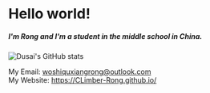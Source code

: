 # Hello world!

##### I'm Rong and I'm a student in the middle school in China.

![Dusai's GitHub stats](https://github-readme-stats.vercel.app/api?username=stacklens&show_icons=true)

My Email: woshiquxiangrong@outlook.com
<br>
My Website: https://CLimber-Rong.github.io/

<!---
CLimber-Rong/CLimber-Rong is a ✨ special ✨ repository because its `README.md` (this file) appears on your GitHub profile.
You can click the Preview link to take a look at your changes.
--->
